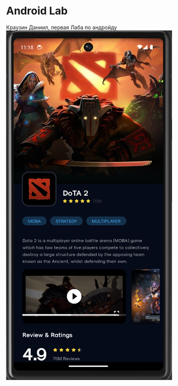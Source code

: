 # Android Lab
Краузин Даниил, первая Лаба по андройду
![Image alt](https://github.com/KrauzinDaniil/androidLab/raw/main/git_images/MainScreen.png)
